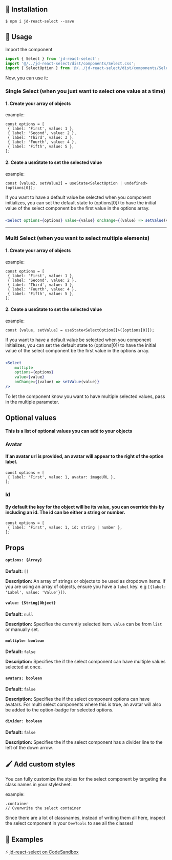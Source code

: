 ## 🔧 Installation

```
$ npm i jd-react-select --save
```

## 📖 Usage

Import the component

```js
import { Select } from 'jd-react-select';
import '@/../jd-react-select/dist/components/Select.css';
import { SelectOption } from '@/../jd-react-select/dist/components/Select';
```

Now, you can use it:

### Single Select (when you just want to select one value at a time)

#### 1. Create your array of objects

example:

```
const options = [
 { label: 'First', value: 1 },
 { label: 'Second', value: 2 },
 { label: 'Third', value: 3 },
 { label: 'Fourth', value: 4 },
 { label: 'Fifth', value: 5 },
];
```

#### 2. Ceate a useState to set the selected value

example:

```
const [value2, setValue2] = useState<SelectOption | undefined>(options[0]);
```

If you want to have a default value be selected when you component initializes, you can set the default state to (options[0]) to have the initial value of the select component be the first value in the options array.

###

```jsx
<Select options={options} value={value} onChange={(value) => setValue(value)} />
```

<hr />

### Multi Select (when you want to select multiple elements)

#### 1. Create your array of objects

example:

```
const options = [
 { label: 'First', value: 1 },
 { label: 'Second', value: 2 },
 { label: 'Third', value: 3 },
 { label: 'Fourth', value: 4 },
 { label: 'Fifth', value: 5 },
];
```

#### 2. Ceate a useState to set the selected value

example:

```
const [value, setValue] = useState<SelectOption[]>([options[0]]);
```

If you want to have a default value be selected when you component initializes, you can set the default state to (options[0]) to have the initial value of the select component be the first value in the options array.

###

```jsx
<Select
	multiple
	options={options}
	value={value}
	onChange={(value) => setValue(value)}
/>
```

To let the component know you want to have multiple selected values, pass in the multiple parameter.

## Optional values
#### This is a list of optional values you can add to your objects

### Avatar

#### If an avatar url is provided, an avatar will appear to the right of the option label.

```
const options = [
 { label: 'First', value: 1, avatar: imageURL },
];
```

### Id

#### By default the key for the object will be its value, you can override this by including an id. The id can be either a string or number.

```
const options = [
 { label: 'First', value: 1, id: string | number },
];
```

## Props

#### `options: {Array}`

**Default:** `[]`

**Description:** An array of strings or objects to be used as dropdown items. If
you are using an array of objects, ensure you have a `label` key. e.g
`[{label: 'Label', value: 'Value'}])`.

#### `value: {String|Object}`

**Default:** `null`

**Description:** Specifies the currently selected item. `value` can be from
`list` or manually set.

#### `multiple: boolean`

**Default:** `false`

**Description:** Specifies the if the select component can have multiple values selected at once.

#### `avatars: boolean`

**Default:** `false`

**Description:** Specifies the if the select component options can have avatars. For multi select components where this is true, an avatar will also be added to the option-badge for selected options.

#### `divider: boolean`

**Default:** `false`

**Description:** Specifies the if the select component has a divider line to the left of the down arrow.

## 🖌️ Add custom styles

You can fully customize the styles for the select component by targeting the class names in your stylesheet.

example:

```
.container
// Overwrite the select container
```

Since there are a lot of classnames, instead of writing them all here, inspect the select component in your `DevTools` to see all the classes!

## 👀 Examples

⚡️
<a href="https://codesandbox.io/s/jd-react-select-v8fkfe?file=/src/App.tsx">jd-react-select on CodeSandbox</a>
